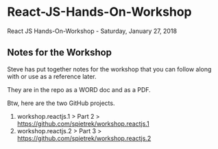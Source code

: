 # React-JS-Hands-On-Workshop
React JS Hands-On-Workshop - Saturday, January 27, 2018

## Notes for the Workshop

Steve has put together notes for the workshop that you can follow along with or use as a reference later. 

They are in the repo as a WORD doc and as a PDF. 

Btw, here are the two GitHub projects.

1.	workshop.reactjs.1 > Part 2 > https://github.com/spietrek/workshop.reactjs.1
2.	workshop.reactjs.2 > Part 3 > https://github.com/spietrek/workshop.reactjs.2
